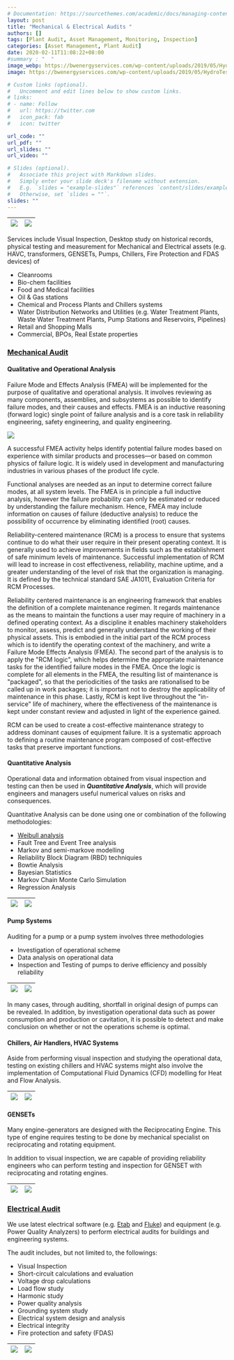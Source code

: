 ```yaml
---
# Documentation: https://sourcethemes.com/academic/docs/managing-content/
layout: post
title: "Mechanical & Electrical Audits "
authors: []
tags: [Plant Audit, Asset Management, Monitoring, Inspection]
categories: [Asset Management, Plant Audit]
date: 2020-02-11T11:08:22+08:00
#summary : "  "
image_webp: https://bwenergyservices.com/wp-content/uploads/2019/05/HydroTesting.jpg
image: https://bwenergyservices.com/wp-content/uploads/2019/05/HydroTesting.jpg

# Custom links (optional).
#   Uncomment and edit lines below to show custom links.
# links:
# - name: Follow
#   url: https://twitter.com
#   icon_pack: fab
#   icon: twitter

url_code: ""
url_pdf: ""
url_slides: ""
url_video: ""

# Slides (optional).
#   Associate this project with Markdown slides.
#   Simply enter your slide deck's filename without extension.
#   E.g. `slides = "example-slides"` references `content/slides/example-slides.md`.
#   Otherwise, set `slides = ""`.
slides: ""
---
```


| ![](/images/auditing/ncx_genset2.jpg)|![](/images/auditing/ncx_substation.jpg)
|:---:|:---:|

Services include Visual Inspection, Desktop study on historical records, physical testing and measurement for Mechanical and Electrical assets (e.g. HAVC, transformers, GENSETs, Pumps, Chillers, Fire Protection and FDAS devices) of
  - Cleanrooms
  - Bio-chem facilities
  - Food and Medical facilities
  - Oil & Gas stations
  - Chemical and Process Plants and Chillers systems
  - Water Distribution Networks and Utilities (e.g. Water Treatment Plants, Waste Water Treatment Plants, Pump Stations and Reservoirs, Pipelines)
  - Retail and Shopping Malls
  - Commercial, BPOs,  Real Estate properties

<!-- [List of Testing Devices and Equipment]() -->

### [Mechanical Audit]( )

#### Qualitative and Operational Analysis

Failure Mode and Effects Analysis (FMEA) will be implemented for the purpose of qualitative and operational analysis. It involves reviewing as many components, assemblies, and subsystems as possible to identify failure modes, and their causes and effects. FMEA is an inductive reasoning (forward logic) single point of failure analysis and is a core task in reliability engineering, safety engineering, and quality engineering.

![](/images/analysis/05-FMEA.png)

A successful FMEA activity helps identify potential failure modes based on experience with
similar products and processes—or based on common physics of failure logic. It is widely used
in development and manufacturing industries in various phases of the product life cycle.

Functional analyses are needed as an input to determine correct failure modes, at all system
levels. The FMEA is in principle a full inductive analysis, however the failure
probability can only be estimated or reduced by understanding the failure mechanism. Hence,
FMEA may include information on causes of failure (deductive analysis) to reduce the possibility
of occurrence by eliminating identified (root) causes.

Reliability-centered maintenance (RCM) is a process to ensure that systems continue to do what
their user require in their present operating context. It is generally used to achieve improvements
in fields such as the establishment of safe minimum levels of maintenance. Successful
implementation of RCM will lead to increase in cost effectiveness, reliability, machine uptime,
and a greater understanding of the level of risk that the organization is managing. It is defined
by the technical standard SAE JA1011, Evaluation Criteria for RCM Processes.

Reliability centered maintenance is an engineering framework that enables the definition of a
complete maintenance regimen. It regards maintenance as the means to maintain the functions a user may require of machinery in a defined operating context. As a discipline it enables
machinery stakeholders to monitor, assess, predict and generally understand the working of
their physical assets. This is embodied in the initial part of the RCM process which is to identify
the operating context of the machinery, and write a Failure Mode Effects Analysis (FMEA). The
second part of the analysis is to apply the "RCM logic", which helps determine the appropriate
maintenance tasks for the identified failure modes in the FMEA. Once the logic is complete for
all elements in the FMEA, the resulting list of maintenance is "packaged", so that the periodicities
of the tasks are rationalised to be called up in work packages; it is important not to destroy the
applicability of maintenance in this phase. Lastly, RCM is kept live throughout the "in-service"
life of machinery, where the effectiveness of the maintenance is kept under constant review and
adjusted in light of the experience gained.

RCM can be used to create a cost-effective maintenance strategy to address dominant causes
of equipment failure. It is a systematic approach to defining a routine maintenance program
composed of cost-effective tasks that preserve important functions.

#### Quantitative Analysis
Operational data and information obtained from visual inspection and testing can then be used in ***Quantitative Analysis***, which will provide engineers and managers useful numerical values on risks and consequences.

Quantitative Analysis can be done using one or combination of the following methodologies:

- [Weibull analysis](https://namkyodai.github.io/apps/weibulllcc/)
- Fault Tree and Event Tree analysis
- Markov and semi-markove modelling
- Reliability Block Diagram (RBD) techniquies
- Bowtie Analysis
- Bayesian Statistics
- Markov Chain Monte Carlo Simulation
- Regression Analysis

| ![](/images/analysis/fta02.png)|![](/images/analysis/weibull.png)
|:---:|:---:|

#### Pump Systems
Auditing for a pump or a pump system involves three methodologies
- Investigation of operational scheme
- Data analysis on operational data
- Inspection and Testing of pumps to derive efficiency and possibly reliability

| ![](/images/auditing/pump.jpg)|![](/images/analysis/pumpcurve.png)
|:---:|:---:|

In many cases, through auditing, shortfall in original design of pumps can be revealed. In addition, by investigation operational data such as power consumption and production or cavitation, it is possible to detect and make conclusion on whether or not the operations scheme is optimal.

#### Chillers, Air Handlers, HVAC Systems
Aside from performing visual inspection and studying the operational data, testing on existing chillers and HVAC systems might also involve the implementation of Computational Fluid Dynamics (CFD) modelling for Heat and Flow Analysis.

| ![](/images/auditing/hvac.png)|![](/images/auditing/chillers.png)
|:---:|:---:|

#### GENSETs
Many engine-generators are designed with the Reciprocating Engine. This type of engine requires testing to be done by mechanical specialist on reciprocating and rotating equipment.

In addition to visual inspection, we are capable of providing reliability engineers who can perform testing and inspection for GENSET with reciprocating and rotating engines.


 | ![](/images/auditing/genset01.png)|![](/images/auditing/genset02.png)
 |:---:|:---:|

### [Electrical Audit]( )
We use latest electrical software (e.g. [Etab](https://etap.com/) and [Fluke](https://www.fluke.com/)) and equipment (e.g. Power Quality Analyzers) to perform electrical audits for buildings and engineering systems.

The audit includes, but not limited to, the followings:

- Visual Inspection
- Short-circuit calculations and evaluation
- Voltage drop calculations
- Load flow study
- Harmonic study
- Power quality analysis
- Grounding system study
- Electrical system design and analysis
- Electrical integrity
- Fire protection and safety (FDAS)

| ![](/images/auditing/pqa.png)|![](/images/auditing/fluke.png)
|:---:|:---:|
<!-- #### Projects -->



<!-- Back to [Services](/service) -->
